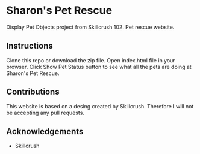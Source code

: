 # Sharon's Pet Rescue
Display Pet Objects project from Skillcrush 102. Pet rescue website.

## Instructions
Clone this repo or download the zip file. Open index.html file in your browser. Click Show Pet Status button to see what all the pets are doing at Sharon's Pet Rescue.

## Contributions
This website is based on a desing created by Skillcrush. Therefore I will not be accepting any pull requests.

## Acknowledgements
* Skillcrush
